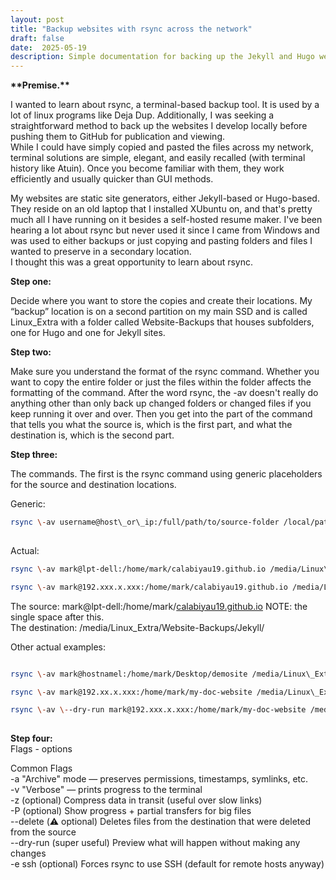 ```yaml
---
layout: post
title: "Backup websites with rsync across the network"
draft: false
date:  2025-05-19
description: Simple documentation for backing up the Jekyll and Hugo websites being developed on my local test server that are eventually hosted on GitHub.   
---
```



**\*\*Premise.\*\***  

I wanted to learn about rsync, a terminal-based backup tool. It is used by a lot of linux programs like Deja Dup.  Additionally, I was seeking a straightforward method to back up the websites I develop locally before pushing them to GitHub for publication and viewing.    
While I could have simply copied and pasted the files across my network, terminal solutions are simple, elegant, and easily recalled (with terminal history like Atuin). Once you become familiar with them, they work efficiently and usually quicker than GUI methods.  

My websites are static site generators, either Jekyll-based or Hugo-based. They reside on an old laptop that I installed XUbuntu on, and that's pretty much all I have running on it besides a self-hosted resume maker. I've been hearing a lot about rsync but never used it since I came from Windows and was used to either backups or just copying and pasting folders and files I wanted to preserve in a secondary location.  
I thought this was a great opportunity to learn about rsync. 

**Step one:**

Decide where you want to store the copies and create their locations.  My “backup” location is on a second partition on my main SSD and is called Linux\_Extra with a folder called Website-Backups that houses subfolders, one for Hugo and one for Jekyll sites.  

**Step two:**

Make sure you understand the format of the rsync command. Whether you want to copy the entire folder or just the files within the folder affects the formatting of the command. After the word rsync, the \-av doesn't really do anything other than only back up changed folders or changed files if you keep running it over and over. Then you get into the part of the command that tells you what the source is, which is the first part, and what the destination is, which is the second part. 

**Step three:**

The commands.  The first is the rsync command using generic placeholders for the source and destination locations.     

Generic:    

```sh    
rsync \-av username@host\_or\_ip:/full/path/to/source-folder /local/path/to/backup/destination/  
  
```


Actual:  

```sh
rsync \-av mark@lpt-dell:/home/mark/calabiyau19.github.io /media/Linux\_Extra/Website-Backups/Jekyll/   

rsync \-av mark@192.xxx.x.xxx:/home/mark/calabiyau19.github.io /media/Linux\_Extra/Website-Backups/Jekyll/     

```

The source:  mark@lpt-dell:/home/mark/[calabiyau19.github.io](http://calabiyau19.github.io)    NOTE: the single space after this.    
The destination:  /media/Linux\_Extra/Website-Backups/Jekyll/   

Other actual examples:   
```sh

rsync \-av mark@hostnamel:/home/mark/Desktop/demosite /media/Linux\_Extra/Website-Backups/Jekyll/   

rsync \-av mark@192.xx.x.xxx:/home/mark/my-doc-website /media/Linux\_Extra/Website-Backups/Hugo/  

rsync \-av \--dry-run mark@192.xxx.x.xxx:/home/mark/my-doc-website /media/Linux\_Extra/Website-Backups/Hugo/     
  
```

**Step four:**  
Flags \- options

Common Flags  
\-a          "Archive" mode — preserves permissions, timestamps, symlinks, etc.     
\-v          "Verbose" — prints progress to the terminal    
\-z          (optional) Compress data in transit (useful over slow links)    
\-P          (optional) Show progress \+ partial transfers for big files    
\--delete    (⚠️ optional) Deletes files from the destination that were deleted from the source    
\--dry-run   (super useful) Preview what will happen without making any changes    
\-e ssh      (optional) Forces rsync to use SSH (default for remote hosts anyway)  

   
